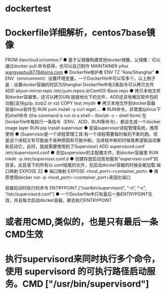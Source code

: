 # dockertest
# Dockerfile详细解析，centos7base镜像
 
FROM daocloud.io/centos:7
  ● 基于父镜像构建其他docker镜像，父镜像：可以通过docker pull 命令获得，也可以自己制作
MAINTAINER yihui <wangyaohui8776@sina.com>
  ● Dockerfile维护者
ENV TZ "Asia/Shanghai"
  ● ENV（environment）设置环境变量，一个Dockerfile中可以写多个。以上例子是：设置docker容器的时区为Shanghai
Dockerfile中有2条指令可以拷贝文件
ADD aliyun-mirror.repo /etc/yum.repos.d/CentOS-Base.repo
  ● 拷贝本地文件到docker容器里，还可以拷贝URL链接地址下的文件，ADD还具有解压软件包的功能(支持gzip, bzip2 or xz)
COPY test /mydir
  ● 拷贝本地文件到docker容器
安装linux软件包
RUN yum install -y curl wget....
  ● RUN命令，非常类似linux下的shell命令 (the command is run in a shell – /bin/sh -c – shell form)
在Dockerfile中每执行一条指令（ENV、ADD、RUN等命令），都会生成一个docker image layer
RUN pip install supervisor
  ● 安装supervisor进程管理系统，推荐使用
  ● (Supervisor是一个进程管理工具:有一个进程需要每时每刻不断的跑，但是这个进程又有可能由于各种原因有可能中断。当进程中断的时候我希望能自动重新启动它，此时，我就需要使用到了Supervisor)
ADD supervisord.conf /etc/supervisord.conf
  ● 添加supervisor的主配置文件，到docker容器里
RUN mkdir -p /etc/supervisor.conf.d
  ● 创建存放启动其他服务”supervisor.conf”的目录，此目录下的所有以.conf结尾的文件，在启动docker容器的时候会被加载
端口映射
EXPOSE 22
  ● 端口映射 EXPOSE <host_port>:<container_port>
  ● 推荐使用docker run -p <host_port>:<container_port>来固化端口

容器启动时执行的命令
ENTRYPOINT [“/usr/bin/supervisord”, “-n”, “-c”, “/etc/supervisord.conf”]
  ● 一个Dockerfile中只有最后一条ENTRYPOINT生效，并且每次启动docker容器，都会执行ENTRYPOINT

# 或者用CMD,类似的，也是只有最后一条CMD生效
# 执行supervisord来同时执行多个命令，使用 supervisord 的可执行路径启动服务。CMD ["/usr/bin/supervisord"]
